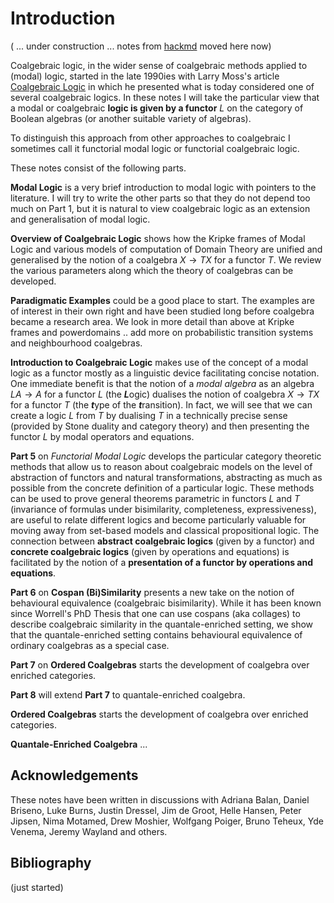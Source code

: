 # Introduction

( ... under construction ... notes from [hackmd](https://hackmd.io/@alexhkurz/ryrkkYZZc) moved here now)

Coalgebraic logic, in the wider sense of coalgebraic methods applied to (modal) logic, started in the late 1990ies with Larry Moss's article [Coalgebraic Logic](https://www.sciencedirect.com/science/article/pii/S0168007298000426) in which he presented what is today considered one of several coalgebraic logics. In these notes I will take the particular view that a modal or coalgebraic **logic is given by a functor** $L$ on the category of Boolean algebras (or another suitable variety of algebras). 

To distinguish this approach from other approaches to coalgebraic I sometimes call it functorial modal logic or functorial coalgebraic logic. 

These notes consist of the following parts.

**Modal Logic** is a very brief introduction to modal logic with pointers to the literature. I will try to write the other parts so that they do not depend too much on Part 1, but it is natural to view coalgebraic logic as an extension and generalisation of modal logic.

**Overview of Coalgebraic Logic** shows how the Kripke frames of  Modal Logic and various models of computation of Domain Theory are unified and generalised by the notion of a coalgebra $X\to TX$ for a functor $T$. We review the various parameters along which the theory of coalgebras can be developed.

**Paradigmatic Examples** could be a good place to start. The examples are  of interest in their own right and have been studied long before coalgebra became a research area. We look in more detail than above at Kripke frames and powerdomains .. add more on probabilistic transition systems and neighbourhood coalgebras.

**Introduction to Coalgebraic Logic** makes use of the concept of a modal logic as a functor mostly as a linguistic device facilitating concise notation. One immediate benefit is that the notion of a *modal algebra* as an algebra $LA\to A$ for a functor $L$ (the ***L***ogic) dualises the notion of coalgebra $X\to TX$ for a functor $T$ (the ***t***ype of the ***t***ransition). In fact, we will see that we can create a logic $L$ from $T$ by dualising $T$ in a technically precise sense (provided by Stone duality and category theory) and then presenting the functor $L$ by modal operators and equations.


**Part 5** on *Functorial Modal Logic* develops the particular category theoretic methods that allow us to reason about coalgebraic models on the level of abstraction of functors and natural transformations, abstracting as much as possible from the concrete definition of a particular logic. These methods can be used to prove general theorems parametric in functors $L$ and $T$ (invariance of formulas under bisimilarity, completeness, expressiveness), are useful to relate different logics and become particularly valuable for moving away from set-based models and classical propositional logic. The connection between **abstract coalgebraic logics** (given by a functor) and **concrete coalgebraic logics** (given by operations and equations) is facilitated by the notion of a **presentation of a functor by operations and equations**.

**Part 6** on **Cospan (Bi)Similarity** presents a new take on the notion of behavioural equivalence (coalgebraic bisimilarity). While it has been known since Worrell's PhD Thesis that one can use cospans (aka collages) to describe coalgebraic similarity in the quantale-enriched setting, we show that the quantale-enriched setting contains behavioural equivalence of ordinary coalgebras as a special case. 

**Part 7** on **Ordered Coalgebras** starts the development of coalgebra over enriched categories. 

**Part 8** will extend **Part 7** to quantale-enriched coalgebra.

**Ordered Coalgebras** starts the development of coalgebra over enriched categories. 

**Quantale-Enriched Coalgebra** ... 


## Acknowledgements

These notes have been written in discussions with Adriana Balan, Daniel Briseno, Luke Burns, Justin Dressel, Jim de Groot, Helle Hansen, Peter Jipsen, Nima Motamed, Drew Moshier, Wolfgang Poiger, Bruno Teheux, Yde Venema, Jeremy Wayland and others.

## Bibliography

(just started)

```{bibliography}
```


